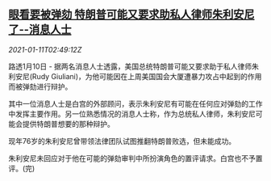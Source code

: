 <!--1610333594000-->
[眼看要被弹劾 特朗普可能又要求助私人律师朱利安尼了--消息人士](https://cn.reuters.com/article/trump-impeachment-risk0110-sun-idCNKBS29G068)
------

<div><i>2021-01-11T02:49:12Z</i></div><p>路透1月10日 - 据两名消息人士透露，美国总统特朗普可能又要求助于私人律师朱利安尼(Rudy Giuliani)，为他可能因在上周美国国会大厦遭暴力攻占中起到的作用而被弹劾进行辩护。</p><p>其中一位消息人士是白宫的外部顾问，表示朱利安尼有可能在任何应对弹劾的工作中发挥主要作用。另一位熟悉情况的消息人士称，作为总统私人律师，朱利安尼可能会提供特朗普想要的那种辩护。</p><p>现年76岁的朱利安尼曾带领法律团队试图推翻特朗普败选，但未能成功。</p><p>朱利安尼未回应对于他在可能的弹劾审判中所扮演角色的置评请求。白宫也不予置评。(完)</p>
